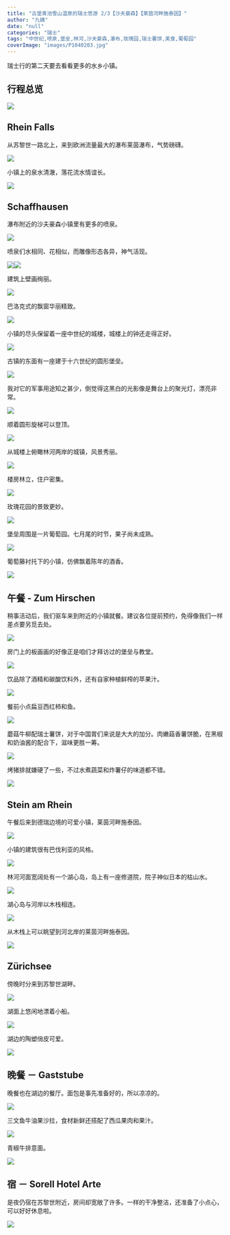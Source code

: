```yaml
---
title: "古堡青池雪山温泉的瑞士悠游 2/3【沙夫豪森】【莱茵河畔施泰因】"
author: "九姨"
date: "null"
categories: "瑞士"
tags: "中世纪,喷泉,堡垒,林河,沙夫豪森,瀑布,玫瑰园,瑞士薯饼,美食,葡萄园"
coverImage: "images/P1040203.jpg"
---
```


瑞士行的第二天要去看看更多的水乡小镇。

## 行程总览

![](images/Screen-Shot-2018-09-09-at-21.24.18.png)

## Rhein Falls

从苏黎世一路北上，来到欧洲流量最大的瀑布莱茵瀑布，气势磅礴。

![](images/20180722_100929.jpg)

小镇上的泉水清澈，落花流水情谊长。

![](images/20180722_100101-e1536425597197.jpg)

## Schaffhausen

瀑布附近的沙夫豪森小镇里有更多的喷泉。

![](images/20180722_111608-e1536425638368.jpg)

喷泉们水相同、花相似，而雕像形态各异，神气活现。

![](images/20180722_112118-e1536425698193.jpg)![](images/20180722_122008-e1536425868802.jpg)

建筑上壁画绚丽。

![](images/20180722_112942.jpg)

巴洛克式的飘窗华丽精致。

![](images/20180722_112715.jpg)

小镇的尽头保留着一座中世纪的城楼，城楼上的钟还走得正好。

![](images/P1040186-e1536430350950.jpg)

古镇的东面有一座建于十六世纪的圆形堡垒。

![](images/20180722_115658.jpg)

我对它的军事用途知之甚少，倒觉得这黑白的光影像是舞台上的聚光灯，漂亮非常。

![](images/P1040232.jpg)

顺着圆形旋梯可以登顶。

![](images/20180722_120157-e1536425791341.jpg)

从城楼上俯瞰林河两岸的城镇，风景秀丽。

![](images/P1040242.jpg)

楼房林立，住户密集。

![](images/20180722_120336.jpg)

玫瑰花园的景致更妙。

![](images/20180722_115002.jpg)

堡垒周围是一片葡萄园。七月尾的时节，果子尚未成熟。

![](images/20180722_121250.jpg)

葡萄藤衬托下的小镇，仿佛飘着陈年的酒香。

![](images/20180722_121326-e1536425840842.jpg)

## 午餐 - Zum Hirschen

稍事活动后，我们驱车来到附近的小镇就餐。建议各位提前预约，免得像我们一样差点要另觅去处。

![](images/20180722_125526.jpg)

房门上的板画画的好像正是咱们才拜访过的堡垒与教堂。

![](images/20180722_131919-e1536425918851.jpg)

饮品除了酒精和碳酸饮料外，还有自家种植鲜榨的苹果汁。

![](images/IMG_20180722_131502.jpg)

餐前小点扁豆西红柿和鱼。

![](images/20180722_132336.jpg)

蘑菇牛柳配瑞士薯饼，对于中国胃们来说是大大的加分。肉嫩菇香薯饼脆，在黑椒和奶油酱的配合下，滋味更胜一筹。

![](images/IMG_20180722_134200.jpg)

烤猪排就嫌硬了一些，不过水煮蔬菜和炸薯仔的味道都不错。

![](images/20180722_134219.jpg)

## Stein am Rhein

午餐后来到德瑞边境的可爱小镇，莱茵河畔施泰因。

![](images/20180722_143812.jpg)

小镇的建筑很有巴伐利亚的风格。

![](images/P1040263.jpg)

林河河面宽阔处有一个湖心岛，岛上有一座修道院，院子神似日本的枯山水。

![](images/20180722_153919.jpg)

湖心岛与河岸以木栈相连。

![](images/P1040279.jpg)

从木栈上可以眺望到河北岸的莱茵河畔施泰因。

![](images/20180722_152802.jpg)

## Zürichsee

傍晚时分来到苏黎世湖畔。

![](images/20180722_173744.jpg)

湖面上悠闲地漂着小船。

![](images/20180722_174217.jpg)

湖边的陶塑俏皮可爱。

![](images/20180722_171829.jpg)

## 晚餐 － Gaststube

晚餐也在湖边的餐厅。面包是事先准备好的，所以凉凉的。

![](images/20180722_180202.jpg)

三文鱼牛油果沙拉，食材新鲜还搭配了西瓜果肉和果汁。

![](images/20180722_184017.jpg)

青椒牛排意面。

![](images/20180722_184151.jpg)

## 宿 － Sorell Hotel Arte

是夜仍宿在苏黎世附近，房间却宽敞了许多。一样的干净整洁，还准备了小点心，可以好好休息啦。

![](images/20180722_195452.jpg)
